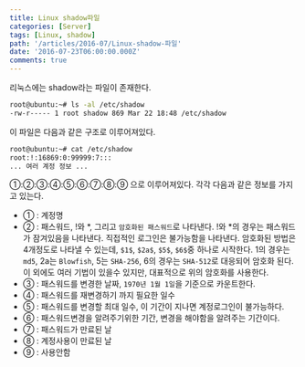 ```yaml
---
title: Linux shadow파일
categories: [Server]
tags: [Linux, shadow]
path: '/articles/2016-07/Linux-shadow-파일'
date: '2016-07-23T06:00:00.000Z'
comments: true
---
```


리눅스에는 shadow라는 파일이 존재한다.

```bash
root@ubuntu:~# ls -al /etc/shadow
-rw-r----- 1 root shadow 869 Mar 22 18:48 /etc/shadow
```

이 파일은 다음과 같은 구조로 이루어져있다.

```bash
root@ubuntu:~# cat /etc/shadow
root:!:16869:0:99999:7:::
... 여러 계정 정보 ...
```

①:②:③:④:⑤:⑥:⑦:⑧:⑨ 으로 이루어져있다. 각각 다음과 같은 정보를 가지고 있는다.

- ① : 계정명
- ② : 패스워드, !와 *, 그리고 `암호화된 패스워드`로 나타낸다. !와 *의 경우는 패스워드가 잠겨있음을 나타낸다. 직접적인 로그인은 불가능함을 나타낸다. 암호화된 방법은 4개정도로 나타낼 수 있는데, `$1$`, `$2a$`, `$5$`, `$6$`중 하나로 시작한다. 1의 경우는 `md5`, 2a는 `Blowfish`, 5는 `SHA-256`, 6의 경우는 `SHA-512`로 대응되어 암호화 된다. 이 외에도 여러 기법이 있을수 있지만, 대표적으로 위의 암호화를 사용한다.
- ③ : 패스워드를 변경한 날짜, `1970년 1월 1일`을 기준으로 카운트한다.
- ④ : 패스워드를 재변경하기 까지 필요한 일수
- ⑤ : 패스워드를 변경할 최대 일수, 이 기간이 지나면 계정로그인이 불가능하다.
- ⑥ : 패스워드변경을 알려주기위한 기간, 변경을 해야함을 알려주는 기간이다.
- ⑦ : 패스워드가 만료된 날
- ⑧ : 계정사용이 만료된 날
- ⑨ : 사용안함
